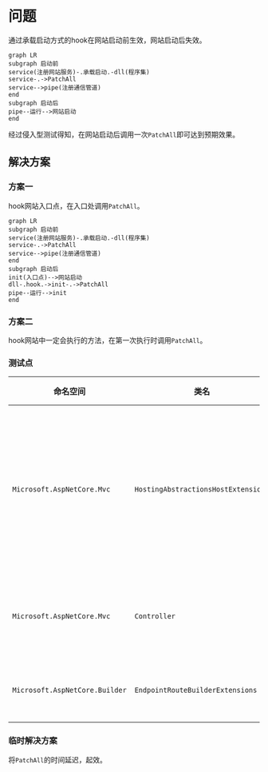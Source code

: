# 问题

通过承载启动方式的hook在网站启动前生效，网站启动后失效。

```mermaid
graph LR
subgraph 启动前
service(注册网站服务)-.承载启动.-dll(程序集)
service-.->PatchAll
service-->pipe(注册通信管道)
end
subgraph 启动后
pipe--运行-->网站启动
end
```

经过侵入型测试得知，在网站启动后调用一次`PatchAll`即可达到预期效果。

## 解决方案

### 方案一

hook网站入口点，在入口处调用`PatchAll`。

```mermaid
graph LR
subgraph 启动前
service(注册网站服务)-.承载启动.-dll(程序集)
service-.->PatchAll
service-->pipe(注册通信管道)
end
subgraph 启动后
init(入口点)-->网站启动
dll-.hook.->init-.->PatchAll
pipe--运行-->init
end
```

### 方案二

hook网站中一定会执行的方法，在第一次执行时调用`PatchAll`。

### 测试点

|命名空间|类名|方法名|测试结果|
|-|-|-|-|
|`Microsoft.AspNetCore.Mvc`|`HostingAbstractionsHostExtensions`|`Run()`|hook成功，但没有达到预期效果，推测该入口的位置太靠前。|
|`Microsoft.AspNetCore.Mvc`|`Controller`|`View()`|hook失败，具体原因未知。|
|`Microsoft.AspNetCore.Builder`|`EndpointRouteBuilderExtensions`|`MapGet()`|找不到对应的程序集|

### 临时解决方案

将`PatchAll`的时间延迟，起效。
